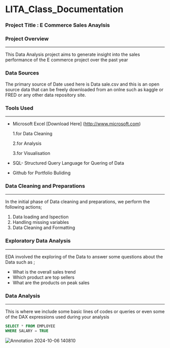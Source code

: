 # LITA_Class_Documentation

### Project Title : E Commerce Sales Anaylsis

### Project Overview
---
This Data Analysis project aims to generate insight into the sales performance of the E commerce project over the past year

### Data Sources
The primary source of Date used here is Data sale.csv and this is an open source data that can be freely downloaded from an onlne such as kaggle or FRED or any other data repository site.

### Tools Used
---
- Microsoft Excel [Download Here] (http://www.microsoft.com)
  
     1.for Data Cleaning
 
     2.for Analysis 
 
     3.for  Visualisation
 
- SQL- Structured Query Language for Quering of Data
- Github for Portfolio Buliding

### Data Cleaning and Preparations
---
In the initial phase of Data cleaning and preparations, we perform the following actions;
1. Data loading and Ispection
2. Handling missing variables
3. Data Cleaning and Formatting

### Exploratory Data Analysis
---
EDA involved the exploring of the Data to answer some questions about the Data such as ;
- What is the overall sales trend
- Which product are top sellers
- What are the products on peak sales

### Data Analysis
  ---
  This is where we include some basic lines of codes or queries or even some of the DAX expressions used during your analysis

  ```SQL
  SELECT * FROM EMPLOYEE
  WHERE SALARY = TRUE
  ```
![Annotation 2024-10-06 140810](https://github.com/user-attachments/assets/548049c3-9f47-422a-ab28-f15f87d4a5f9)
